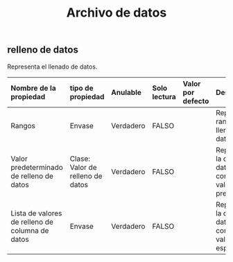 ﻿---
title: Archivo de datos
second_title: Aspose.Cells Cloud Documen
type: docs
url: /es/specification/model/datafill/
description: "Aspose.Cells Especificación del modelo de nube: DataFill. Maneje sin esfuerzo Excel y otros documentos de hoja de cálculo con funciones como abrir, generar, editar, dividir, fusionar, comparar y convertir."
kwords: Excel, Office, Hoja de cálculo, Nube REST API, DataFill
weight: 50
---
## **relleno de datos**

 Representa el llenado de datos.

| Nombre de la propiedad| tipo de propiedad| Anulable| Solo lectura| Valor por defecto| Descripción|
|:- |:- |:- |:- |:- |:- |
| Rangos| Envase| Verdadero| FALSO|| Representa el rango de llenado de datos.|
| Valor predeterminado de relleno de datos| Clase: Valor de relleno de datos| Verdadero| FALSO|| Representa que la columna de datos se completa con el valor predeterminado.|
| Lista de valores de relleno de columna de datos| Envase| Verdadero| FALSO|| Representa que la columna de datos se completa con el valor especificado.|

